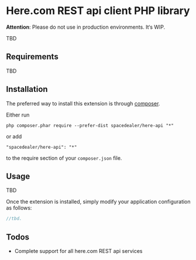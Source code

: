 Here.com REST api client PHP library
====================================

**Attention**: Please do not use in production environments. It‘s WIP.

TBD


Requirements
------------

TBD

Installation
------------

The preferred way to install this extension is through [composer](http://getcomposer.org/download/).

Either run

```
php composer.phar require --prefer-dist spacedealer/here-api "*"
```

or add

```
"spacedealer/here-api": "*"
```

to the require section of your `composer.json` file.


Usage
-----

TBD

Once the extension is installed, simply modify your application configuration as follows:

```php
//tbd.
```

Todos
-----

* Complete support for all here.com REST api services
